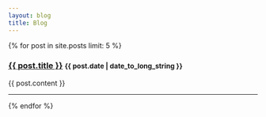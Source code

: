 ```yaml
---
layout: blog
title: Blog
---
```


{% for post in site.posts limit: 5 %}

<h3><a href="{{post.url}}">{{ post.title }}</a> <small>{{ post.date | date_to_long_string }}</small></h3>
{{ post.content }} 
<hr>
{% endfor %}
